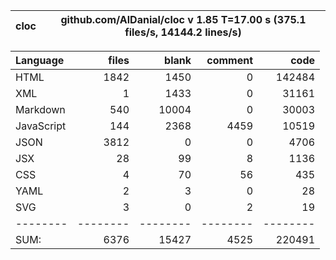 
cloc|github.com/AlDanial/cloc v 1.85  T=17.00 s (375.1 files/s, 14144.2 lines/s)
--- | ---

Language|files|blank|comment|code
:-------|-------:|-------:|-------:|-------:
HTML|1842|1450|0|142484
XML|1|1433|0|31161
Markdown|540|10004|0|30003
JavaScript|144|2368|4459|10519
JSON|3812|0|0|4706
JSX|28|99|8|1136
CSS|4|70|56|435
YAML|2|3|0|28
SVG|3|0|2|19
--------|--------|--------|--------|--------
SUM:|6376|15427|4525|220491

